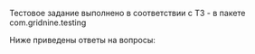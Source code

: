 Тестовое задание выполнено в соответствии с ТЗ - в пакете com.gridnine.testing

Ниже приведены ответы на вопросы:
